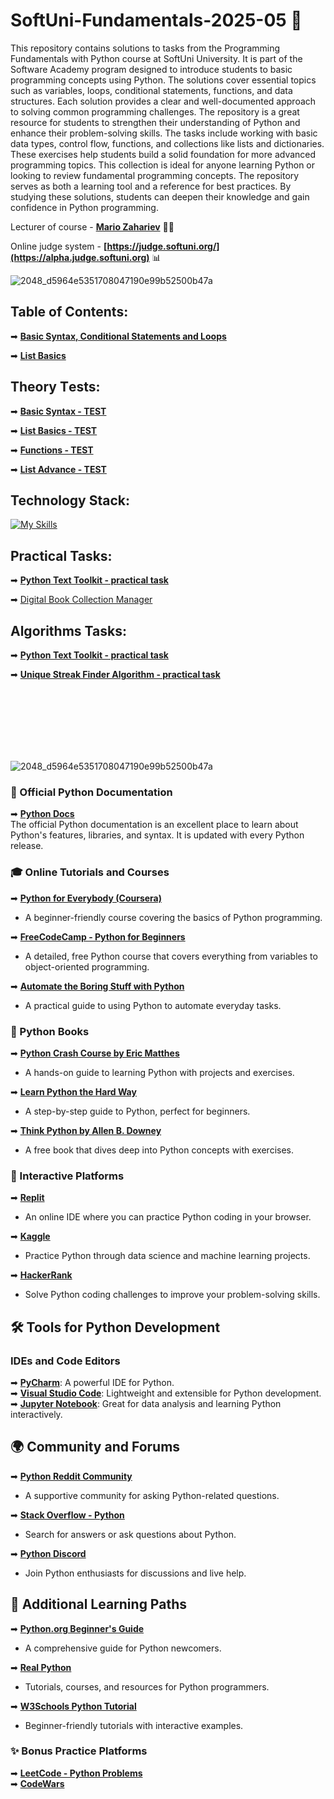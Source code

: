 # SoftUni-Fundamentals-2025-05 🏫

This repository contains solutions to tasks from the Programming Fundamentals with Python course at SoftUni University. It is part of the Software Academy program designed to introduce students to basic programming concepts using Python. The solutions cover essential topics such as variables, loops, conditional statements, functions, and data structures. Each solution provides a clear and well-documented approach to solving common programming challenges. The repository is a great resource for students to strengthen their understanding of Python and enhance their problem-solving skills. The tasks include working with basic data types, control flow, functions, and collections like lists and dictionaries. These exercises help students build a solid foundation for more advanced programming topics. This collection is ideal for anyone learning Python or looking to review fundamental programming concepts. The repository serves as both a learning tool and a reference for best practices. By studying these solutions, students can deepen their knowledge and gain confidence in Python programming.   
            
Lecturer of course - **[Mario Zahariev](https://www.linkedin.com/in/mario-zahariev-753a7b202/)** 🐱‍🚀           
          
Online judge system - **[https://judge.softuni.org/](https://alpha.judge.softuni.org)** 📊             
    
![2048_d5964e5351708047190e99b52500b47a](https://github.com/zahariev-webbersof/python-fundamentals-05-2024/assets/68993494/119a51ec-0428-4da7-801f-462140fb9cc7)
   
## Table of Contents:    
➡ [**Basic Syntax, Conditional Statements and Loops**](https://github.com/zahariev-webbersof/python-fundamentals-05-2025/tree/main/basic_syntax) 

➡ [**List Basics**](https://github.com/zahariev-webbersof/python-fundamentals-05-2025/tree/main/list_basics) 
   
## Theory Тests:   
➡ [**Basic Syntax - TEST**](https://github.com/zahariev-webbersof/python-fundamentals-05-2025/blob/main/Basic%20Syntax%2C%20Conditional%20Statements%20TEST.md)

➡ [**List Basics - TEST**](https://github.com/zahariev-webbersof/python-fundamentals-05-2025/blob/main/List%20basics%20-%20TEST.md)

➡ [**Functions - TEST**](https://github.com/zahariev-webbersof/python-fundamentals-05-2025/blob/main/Functions%20-%20TEST.md)

➡ [**List Advance - TEST**](https://github.com/zahariev-webbersof/python-fundamentals-05-2025/blob/main/List%20Advance%20-%20TEST.md)
 
## Technology Stack:  
[![My Skills](https://skillicons.dev/icons?i=python,django,postgresql,git,html,css,linux,apple,windows&theme=light)](https://skillicons.dev)

## Practical Tasks: 
➡ [**Python Text Toolkit - practical task**](https://github.com/zahariev-webbersof/python-fundamentals-05-2025/blob/main/Python%20Text%20Toolkit.md)

➡ [Digital Book Collection Manager](https://github.com/zahariev-webbersof/python-fundamentals-05-2025/blob/main/Digital%20Book%20Collection%20Manager.md)

## Algorithms Tasks: 
➡ [**Python Text Toolkit - practical task**](https://github.com/zahariev-webbersof/python-fundamentals-05-2025/blob/main/Algorithm%20Challenge%3A%20Sequence%20Compression.md)

➡ [**Unique Streak Finder Algorithm - practical task**](https://github.com/zahariev-webbersof/python-fundamentals-05-2025/blob/main/Algorithm%20Challenge%3A%20**“Unique%20Streak%20Finder”.md)

<br>

</br>
<br>

</br>
<br>

</br>


![2048_d5964e5351708047190e99b52500b47a](https://pythonresource.net/static/main/logo4.png)


### 🌟 Official Python Documentation
➡  **[Python Docs](https://docs.python.org/3/)**  
  The official Python documentation is an excellent place to learn about Python's features, libraries, and syntax. It is updated with every Python release.

### 🎓 Online Tutorials and Courses
➡  **[Python for Everybody (Coursera)](https://www.coursera.org/specializations/python)**
   - A beginner-friendly course covering the basics of Python programming.
     
➡  **[FreeCodeCamp - Python for Beginners](https://www.freecodecamp.org/news/python-tutorial-for-beginners/)**  
   - A detailed, free Python course that covers everything from variables to object-oriented programming.
     
➡  **[Automate the Boring Stuff with Python](https://automatetheboringstuff.com/)**
   - A practical guide to using Python to automate everyday tasks.

### 📖 Python Books
➡  **[Python Crash Course by Eric Matthes](https://nostarch.com/pythoncrashcourse2e)**  
   - A hands-on guide to learning Python with projects and exercises.
     
➡  **[Learn Python the Hard Way](https://learnpythonthehardway.org/)**  
   - A step-by-step guide to Python, perfect for beginners.
     
➡  **[Think Python by Allen B. Downey](https://greenteapress.com/wp/think-python-2e/)**  
   - A free book that dives deep into Python concepts with exercises.

### 🧩 Interactive Platforms
➡  **[Replit](https://replit.com/)**  
   - An online IDE where you can practice Python coding in your browser.
     
➡  **[Kaggle](https://www.kaggle.com/)**  
   - Practice Python through data science and machine learning projects.
     
➡  **[HackerRank](https://www.hackerrank.com/domains/tutorials/10-days-of-python)**  
   - Solve Python coding challenges to improve your problem-solving skills.

## 🛠 Tools for Python Development
### IDEs and Code Editors
➡  **[PyCharm](https://www.jetbrains.com/pycharm/)**: A powerful IDE for Python.  
➡  **[Visual Studio Code](https://code.visualstudio.com/)**: Lightweight and extensible for Python development.  
➡  **[Jupyter Notebook](https://jupyter.org/)**: Great for data analysis and learning Python interactively.

## 🌍 Community and Forums
➡  **[Python Reddit Community](https://www.reddit.com/r/learnpython/)**  
   - A supportive community for asking Python-related questions.
     
➡  **[Stack Overflow - Python](https://stackoverflow.com/questions/tagged/python)**  
   - Search for answers or ask questions about Python.
     
➡  **[Python Discord](https://pythondiscord.com/)**  
   - Join Python enthusiasts for discussions and live help.

## 🎯 Additional Learning Paths
➡  **[Python.org Beginner's Guide](https://wiki.python.org/moin/BeginnersGuide)**  
   - A comprehensive guide for Python newcomers.
     
➡  **[Real Python](https://realpython.com/)**  
   - Tutorials, courses, and resources for Python programmers.
     
➡  **[W3Schools Python Tutorial](https://www.w3schools.com/python/)**  
   - Beginner-friendly tutorials with interactive examples.

### ✨ Bonus Practice Platforms
➡  **[LeetCode - Python Problems](https://leetcode.com/problemset/all/?difficulty=EASY&page=1&tag=python)**  
➡  **[CodeWars](https://www.codewars.com/)**  

